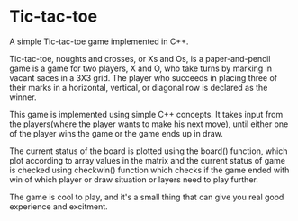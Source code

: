 # Tic-tac-toe
A simple Tic-tac-toe game implemented in C++.

Tic-tac-toe, noughts and crosses, or Xs and Os, is a paper-and-pencil game is a game for two players, X and O, who take turns by marking in vacant saces in a 3X3 grid. The player who succeeds in placing three of their marks in a horizontal, vertical, or diagonal row is declared as the winner.

This game is implemented using simple C++ concepts. It takes input from the players(where the player wants to make his next move), until either one of the player wins the game or the game ends up in draw.

The current status of the board is plotted using the board() function, which plot according to array values in the matrix and the current status of game is checked using checkwin() function which checks if the game ended with win of which player or draw situation or layers need to play further.

The game is cool to play, and it's a small thing that can give you real good experience and excitment.

